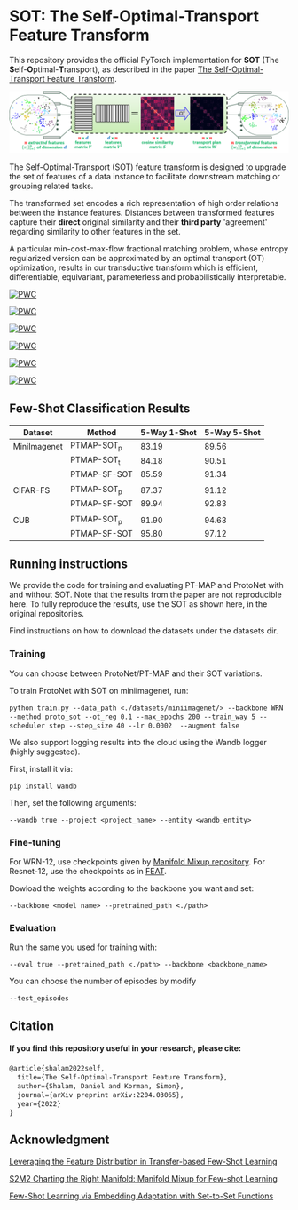 # SOT: The Self-Optimal-Transport Feature Transform

This repository provides the official PyTorch implementation for **SOT** (The **S**elf-**O**ptimal-**T**ransport), as described in the paper [The Self-Optimal-Transport Feature Transform](https://arxiv.org/abs/2204.03065).

![SOT](./sot_workflow.png?raw=true)

The Self-Optimal-Transport (SOT) feature transform is designed to upgrade the set of features of a data instance to facilitate downstream matching or grouping related tasks. 

The transformed set encodes a rich representation of high order relations between the instance features. Distances  between transformed features capture their **direct** original similarity and their **third party** 'agreement' regarding similarity to other features in the set. 

A particular min-cost-max-flow fractional matching problem, whose entropy regularized version can be approximated by an optimal transport (OT) optimization, results in our transductive transform which is efficient, differentiable, equivariant, parameterless and probabilistically interpretable.

[![PWC](https://img.shields.io/endpoint.svg?url=https://paperswithcode.com/badge/the-self-optimal-transport-feature-transform/few-shot-image-classification-on-cifar-fs-5)](https://paperswithcode.com/sota/few-shot-image-classification-on-cifar-fs-5?p=the-self-optimal-transport-feature-transform)

[![PWC](https://img.shields.io/endpoint.svg?url=https://paperswithcode.com/badge/the-self-optimal-transport-feature-transform/few-shot-image-classification-on-cifar-fs-5-1)](https://paperswithcode.com/sota/few-shot-image-classification-on-cifar-fs-5-1?p=the-self-optimal-transport-feature-transform)

[![PWC](https://img.shields.io/endpoint.svg?url=https://paperswithcode.com/badge/the-self-optimal-transport-feature-transform/few-shot-image-classification-on-cub-200-5-1)](https://paperswithcode.com/sota/few-shot-image-classification-on-cub-200-5-1?p=the-self-optimal-transport-feature-transform)

[![PWC](https://img.shields.io/endpoint.svg?url=https://paperswithcode.com/badge/the-self-optimal-transport-feature-transform/few-shot-image-classification-on-cub-200-5)](https://paperswithcode.com/sota/few-shot-image-classification-on-cub-200-5?p=the-self-optimal-transport-feature-transform)

[![PWC](https://img.shields.io/endpoint.svg?url=https://paperswithcode.com/badge/the-self-optimal-transport-feature-transform/few-shot-image-classification-on-mini-2)](https://paperswithcode.com/sota/few-shot-image-classification-on-mini-2?p=the-self-optimal-transport-feature-transform)

[![PWC](https://img.shields.io/endpoint.svg?url=https://paperswithcode.com/badge/the-self-optimal-transport-feature-transform/few-shot-image-classification-on-mini-3)](https://paperswithcode.com/sota/few-shot-image-classification-on-mini-3?p=the-self-optimal-transport-feature-transform)

## Few-Shot Classification Results

| Dataset       | Method                 | 5-Way 1-Shot  | 5-Way 5-Shot  |
| ------------- |-------------           | ------------- | ------------- |
| MiniImagenet  | PTMAP-SOT<sub>p</sub>  | 83.19         | 89.56         |
|    | PTMAP-SOT<sub>t</sub>  | 84.18         | 90.51         |
|    | PTMAP-SF-SOT           | 85.59         | 91.34         |
|   |            |   |   |
| CIFAR-FS      | PTMAP-SOT<sub>p</sub>  | 87.37         | 91.12         |
|        | PTMAP-SF-SOT           | 89.94         | 92.83         |
|   |            |   |   |
| CUB           | PTMAP-SOT<sub>p</sub>  | 91.90         | 94.63         |
|            | PTMAP-SF-SOT           | 95.80         | 97.12         |

## Running instructions
We provide the code for training and evaluating PT-MAP and ProtoNet with and without SOT.
Note that the results from the paper are not reproducible here. 
To fully reproduce the results, use the SOT as shown here, in the original repositories.

Find instructions on how to download the datasets under the datasets dir.

### Training
You can choose between ProtoNet/PT-MAP and their SOT variations.

To train ProtoNet with SOT on miniimagenet, run:

```
python train.py --data_path <./datasets/miniimagenet/> --backbone WRN --method proto_sot --ot_reg 0.1 --max_epochs 200 --train_way 5 --scheduler step --step_size 40 --lr 0.0002  --augment false
```

We also support logging results into the cloud using the Wandb logger (highly suggested).

First, install it via:
```
pip install wandb
```

Then, set the following arguments:
```
--wandb true --project <project_name> --entity <wandb_entity>
```

### Fine-tuning
For WRN-12, use checkpoints given by [Manifold Mixup repository](https://github.com/nupurkmr9/S2M2_fewshot).
For Resnet-12, use the checkpoints as in [FEAT](https://github.com/Sha-Lab/FEAT).

Dowload the weights according to the backbone you want and set:
```
--backbone <model name> --pretrained_path <./path>
```

### Evaluation
Run the same you used for training with:
```
--eval true --pretrained_path <./path> --backbone <backbone_name>
```
You can choose the number of episodes by modify
```
--test_episodes
```

## Citation

<p>

#### If you find this repository useful in your research, please cite:

    @article{shalam2022self,
      title={The Self-Optimal-Transport Feature Transform},
      author={Shalam, Daniel and Korman, Simon},
      journal={arXiv preprint arXiv:2204.03065},
      year={2022}
    }

</p>

## Acknowledgment
[Leveraging the Feature Distribution in Transfer-based Few-Shot Learning](https://github.com/yhu01/PT-MAP)

[S2M2 Charting the Right Manifold: Manifold Mixup for Few-shot Learning](https://arxiv.org/pdf/1907.12087.pdf)

[Few-Shot Learning via Embedding Adaptation with Set-to-Set Functions](https://arxiv.org/pdf/1812.03664.pdf)
